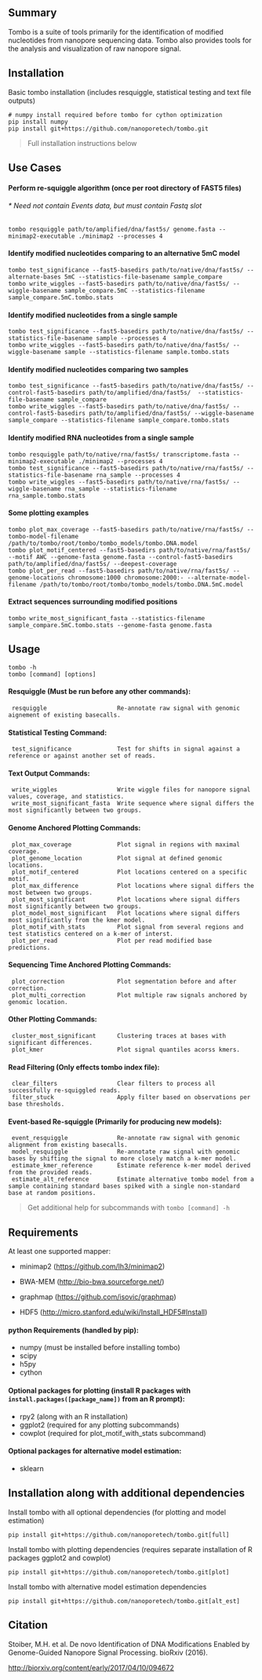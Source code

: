## Summary
Tombo is a suite of tools primarily for the identification of modified nucleotides from nanopore sequencing data. Tombo also provides tools for the analysis and visualization of raw nanopore signal.


## Installation
Basic tombo installation (includes resquiggle, statistical testing and text file outputs)
```
# numpy install required before tombo for cython optimization
pip install numpy
pip install git+https://github.com/nanoporetech/tombo.git
```

> Full installation instructions below


## Use Cases

#### Perform re-squiggle algorithm (once per root directory of FAST5 files)
###### * Need not contain Events data, but must contain Fastq slot
```
tombo resquiggle path/to/amplified/dna/fast5s/ genome.fasta --minimap2-executable ./minimap2 --processes 4
```

#### Identify modified nucleotides comparing to an alternative 5mC model
```
tombo test_significance --fast5-basedirs path/to/native/dna/fast5s/ --alternate-bases 5mC --statistics-file-basename sample_compare
tombo write_wiggles --fast5-basedirs path/to/native/dna/fast5s/ --wiggle-basename sample_compare.5mC --statistics-filename sample_compare.5mC.tombo.stats
```

#### Identify modified nucleotides from a single sample
```
tombo test_significance --fast5-basedirs path/to/native/dna/fast5s/ --statistics-file-basename sample --processes 4
tombo write_wiggles --fast5-basedirs path/to/native/dna/fast5s/ --wiggle-basename sample --statistics-filename sample.tombo.stats
```

#### Identify modified nucleotides comparing two samples
```
tombo test_significance --fast5-basedirs path/to/native/dna/fast5s/ --control-fast5-basedirs path/to/amplified/dna/fast5s/  --statistics-file-basename sample_compare
tombo write_wiggles --fast5-basedirs path/to/native/dna/fast5s/ --control-fast5-basedirs path/to/amplified/dna/fast5s/ --wiggle-basename sample_compare --statistics-filename sample_compare.tombo.stats
```

#### Identify modified RNA nucleotides from a single sample
```
tombo resquiggle path/to/native/rna/fast5s/ transcriptome.fasta --minimap2-executable ./minimap2 --processes 4
tombo test_significance --fast5-basedirs path/to/native/rna/fast5s/ --statistics-file-basename rna_sample --processes 4
tombo write_wiggles --fast5-basedirs path/to/native/rna/fast5s/ --wiggle-basename rna_sample --statistics-filename rna_sample.tombo.stats
```

#### Some plotting examples
```
tombo plot_max_coverage --fast5-basedirs path/to/native/rna/fast5s/ --tombo-model-filename /path/to/tombo/root/tombo/tombo_models/tombo.DNA.model
tombo plot_motif_centered --fast5-basedirs path/to/native/rna/fast5s/ --motif AWC --genome-fasta genome.fasta --control-fast5-basedirs path/to/amplified/dna/fast5s/ --deepest-coverage
tombo plot_per_read --fast5-basedirs path/to/native/rna/fast5s/ --genome-locations chromosome:1000 chromosome:2000:- --alternate-model-filename /path/to/tombo/root/tombo/tombo_models/tombo.DNA.5mC.model
```

#### Extract sequences surrounding modified positions
```
tombo write_most_significant_fasta --statistics-filename sample_compare.5mC.tombo.stats --genome-fasta genome.fasta
```


## Usage

```
tombo -h
tombo [command] [options]
```

#### Resquiggle (Must be run before any other commands):
     resquiggle               	   Re-annotate raw signal with genomic aignement of existing basecalls.

#### Statistical Testing Command:
     test_significance             Test for shifts in signal against a reference or against another set of reads.

#### Text Output Commands:
     write_wiggles                 Write wiggle files for nanopore signal values, coverage, and statistics.
     write_most_significant_fasta  Write sequence where signal differs the most significantly between two groups.

#### Genome Anchored Plotting Commands:
     plot_max_coverage             Plot signal in regions with maximal coverage.
     plot_genome_location          Plot signal at defined genomic locations.
     plot_motif_centered           Plot locations centered on a specific motif.
     plot_max_difference           Plot locations where signal differs the most between two groups.
     plot_most_significant         Plot locations where signal differs most significantly between two groups.
     plot_model_most_significant   Plot locations where signal differs most significantly from the kmer model.
     plot_motif_with_stats         Plot signal from several regions and test statistics centered on a k-mer of interst.
     plot_per_read                 Plot per read modified base predictions.

#### Sequencing Time Anchored Plotting Commands:
     plot_correction               Plot segmentation before and after correction.
     plot_multi_correction         Plot multiple raw signals anchored by genomic location.

#### Other Plotting Commands:
     cluster_most_significant      Clustering traces at bases with significant differences.
     plot_kmer                     Plot signal quantiles acorss kmers.

#### Read Filtering (Only effects tombo index file):
     clear_filters                 Clear filters to process all successfully re-squiggled reads.
     filter_stuck                  Apply filter based on observations per base thresholds.

####  Event-based Re-squiggle (Primarily for producing new models):
     event_resquiggle              Re-annotate raw signal with genomic alignment from existing basecalls.
     model_resquiggle              Re-annotate raw signal with genomic bases by shifting the signal to more closely match a k-mer model.
     estimate_kmer_reference       Estimate reference k-mer model derived from the provided reads.
     estimate_alt_reference        Estimate alternative tombo model from a sample containing standard bases spiked with a single non-standard base at random positions.

> Get additional help for subcommands with `tombo [command] -h`


## Requirements
At least one supported mapper:
- minimap2 (<https://github.com/lh3/minimap2>)
- BWA-MEM (<http://bio-bwa.sourceforge.net/>)
- graphmap (<https://github.com/isovic/graphmap>)

- HDF5 (<http://micro.stanford.edu/wiki/Install_HDF5#Install>)

#### python Requirements (handled by pip):
- numpy (must be installed before installing tombo)
- scipy
- h5py
- cython

#### Optional packages for plotting (install R packages with `install.packages([package_name])` from an R prompt):
- rpy2 (along with an R installation)
- ggplot2 (required for any plotting subcommands)
- cowplot (required for plot_motif_with_stats subcommand)

#### Optional packages for alternative model estimation:
- sklearn


## Installation along with additional dependencies

Install tombo with all optional dependencies (for plotting and model estimation)
```
pip install git+https://github.com/nanoporetech/tombo.git[full]
```

Install tombo with plotting dependencies (requires separate installation of R packages ggplot2 and cowplot)
```
pip install git+https://github.com/nanoporetech/tombo.git[plot]
```

Install tombo with alternative model estimation dependencies
```
pip install git+https://github.com/nanoporetech/tombo.git[alt_est]
```


## Citation
Stoiber, M.H. et al. De novo Identification of DNA Modifications Enabled by Genome-Guided Nanopore Signal Processing. bioRxiv (2016).

http://biorxiv.org/content/early/2017/04/10/094672
